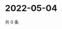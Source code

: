 # 2022-05-04

共 0 条

<!-- BEGIN WEIBO -->
<!-- 最后更新时间 Wed May 04 2022 16:17:13 GMT+0800 (China Standard Time) -->

<!-- END WEIBO -->
